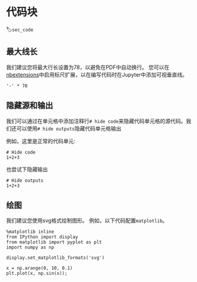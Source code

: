 

<!--
 * @version:
 * @Author:  StevenJokess https://github.com/StevenJokess
 * @Date: 2020-09-29 20:51:48
 * @LastEditors:  StevenJokess https://github.com/StevenJokess
 * @LastEditTime: 2020-09-29 20:59:38
 * @Description:
 * @TODO::
 * @Reference:https://book.d2l.ai/user/code.html
 * https://github.com/d2l-ai/d2l-book/edit/master/docs/user/code.md
-->

# 代码块
:label:`sec_code`

## 最大线长

我们建议您将最大行长设置为78，以避免在PDF中自动换行。 您可以在[nbextensions](https://github.com/ipython-contrib/jupyter_contrib_nbextensions)中启用标尺扩展，以在编写代码时在Jupyter中添加可视垂直线。

```{.python .input}
'-' * 78
```

## 隐藏源和输出

我们可以通过在单元格中添加注释行`# hide code`来隐藏代码单元格的源代码。我们还可以使用`# hide outputs`隐藏代码单元格输出

例如，这里是正常的代码单元:

```{.python .input}
# Hide code
1+2+3
```

也尝试下隐藏输出

```{.python .input}
# Hide outputs
1+2+3
```

## 绘图

我们建议您使用svg格式绘制图形。 例如，以下代码配置`matplotlib`。

```{.python .input  n=3}
%matplotlib inline
from IPython import display
from matplotlib import pyplot as plt
import numpy as np

display.set_matplotlib_formats('svg')

x = np.arange(0, 10, 0.1)
plt.plot(x, np.sin(x));
```
